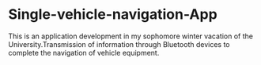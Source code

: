 # Single-vehicle-navigation-App


This is an application development in my sophomore winter vacation of the University.Transmission of information through Bluetooth devices to complete the navigation of vehicle equipment.
